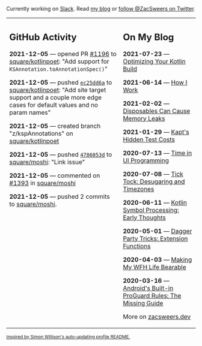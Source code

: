 Currently working on [Slack](https://slack.com/). Read [my blog](https://zacsweers.dev/) or [follow @ZacSweers on Twitter](https://twitter.com/ZacSweers).

<table><tr><td valign="top" width="60%">

## GitHub Activity
<!-- githubActivity starts -->
**2021-12-05** — opened PR [#1196](https://api.github.com/repos/square/kotlinpoet/pulls/1196) to [square/kotlinpoet](https://api.github.com/repos/square/kotlinpoet): "Add support for `KSAnnotation.toAnnotationSpec()`"

**2021-12-05** — pushed [`ec25dd6a`](https://github.com/square/kotlinpoet/commit/ec25dd6adbc307ad2cfa62cd33e62c49243b5c56) to [square/kotlinpoet](https://api.github.com/repos/square/kotlinpoet): "Add site target support and a couple more edge cases for default values and no param names"

**2021-12-05** — created branch "z/kspAnnotations" on [square/kotlinpoet](https://api.github.com/repos/square/kotlinpoet)

**2021-12-05** — pushed [`4786053d`](https://github.com/square/moshi/commit/4786053d8afc1673cef444c7a1017486a68f078a) to [square/moshi](https://api.github.com/repos/square/moshi): "Link issue"

**2021-12-05** — commented on [#1393](https://github.com/square/moshi/pull/1393#issuecomment-986318795) in [square/moshi](https://api.github.com/repos/square/moshi)

**2021-12-05** — pushed 2 commits to [square/moshi](https://api.github.com/repos/square/moshi).
<!-- githubActivity ends -->
</td><td valign="top" width="40%">

## On My Blog
<!-- blog starts -->
**2021-07-23** — [Optimizing Your Kotlin Build](https://www.zacsweers.dev/optimizing-your-kotlin-build/)

**2021-06-14** — [How I Work](https://www.zacsweers.dev/how-i-work/)

**2021-02-02** — [Disposables Can Cause Memory Leaks](https://www.zacsweers.dev/disposables-can-cause-memory-leaks/)

**2021-01-29** — [Kapt's Hidden Test Costs](https://www.zacsweers.dev/kapts-hidden-test-costs/)

**2020-07-13** — [Time in UI Programming](https://www.zacsweers.dev/time-in-ui/)

**2020-07-08** — [Tick Tock: Desugaring and Timezones](https://www.zacsweers.dev/ticktock-desugaring-timezones/)

**2020-06-11** — [Kotlin Symbol Processing: Early Thoughts](https://www.zacsweers.dev/kotlin-symbol-processor-early-thoughts/)

**2020-05-01** — [Dagger Party Tricks: Extension Functions](https://www.zacsweers.dev/dagger-party-tricks-extension-functions/)

**2020-04-03** — [Making My WFH Life Bearable](https://www.zacsweers.dev/making-wfh-life-bearable/)

**2020-03-16** — [Android's Built-in ProGuard Rules: The Missing Guide](https://www.zacsweers.dev/android-proguard-rules/)
<!-- blog ends -->
More on [zacsweers.dev](https://zacsweers.dev/)
</td></tr></table>

<sub><a href="https://simonwillison.net/2020/Jul/10/self-updating-profile-readme/">Inspired by Simon Willison's auto-updating profile README.</a></sub>